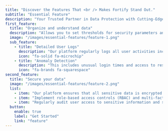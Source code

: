 ```yaml
---
title: "Discover the Features That <br /> Makes Fortify Stand Out."
subtitle: "Essential Feature"
description: "Your Trusted Partner in Data Protection with Cutting-Edge Solutions for <br /> Comprehensive Data Security."
first_feature:
  title: "Organize and understand data"
  description: "Allows you to set thresholds for security parameters and receive real-time alerts when these thresholds are breached ensuring you stay informed f critical events."
  image: "/images/essential-features/feature-1.png"
  sub_feature:
    - title: "Detailed User Logs"
      description: "Our platform regularly logs all user activities including logins."
      icon: "fa-solid fa-microchip"
    - title: "Anomaly Detection"
      description: "This includes unusual login times and access to restricted data."
      icon: "fa-brands fa-squarespace"
second_feature:
  title: "Secure your data"
  image: "/images/essential-features/feature-2.png"
  list:
    - item: "Our platform ensures that all sensitive data is encrypted both during  transmission and while stored"
    - item: "Implement role-based access controls (RBAC) and multi-factor authentication (MFA)."
    - item: "Regularly audit user access to sensitive information and systems to ensure compliance with security policies"
  button:
    enable: true
    label: "Get Started"
    link: "feature"
---
```

